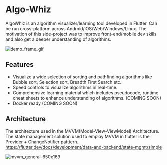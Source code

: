 # Algo-Whiz

AlgoWhiz is an algorithm visualizer/learning tool developed in Flutter. Can be run cross-platform across Android/iOS/Web/Windows/Linux. The motivation of this side-project was to improve front-end/mobile dev skills and also get a deeper understanding of algorithms. 

![demo_frame_gif](https://user-images.githubusercontent.com/20114242/128603694-5e28e861-1d6b-4bb9-b64b-af58afc82230.gif)




## Features
- Visualize a wide selection of sorting and pathfinding algorithms like Bubble sort, Selection sort, Breadth First Search etc.
- Speed controls to visualize algorithms in real-time.
- Comprehensive learning material which includes pseudocode, runtime cheat sheets to enhance understanding of algorithms. (COMING SOON)
- Docker ready (COMING SOON)

## Architecture
The architecture used in the MVVM(Model-View-ViewModel) Architecture. The state management solution used to employ MVVM in flutter is the Provider + ChangeNotifier patttern. https://flutter.dev/docs/development/data-and-backend/state-mgmt/simple

![mvvm_general-650x169](https://user-images.githubusercontent.com/20114242/128601590-e5e252f2-b3bd-41d8-b752-6743e1ec7873.png)




